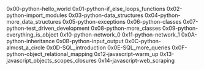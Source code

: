 0x00-python-hello_world
0x01-python-if_else_loops_functions
0x02-python-import_modules
0x03-python-data_structures
0x04-python-more_data_structures
0x05-python-exceptions
0x06-python-classes
0x07-python-test_driven_development
0x08-python-more_classes
0x09-python-everything_is_object
0x10-python-network_0
0x11-python-network_1
0x0A-python-inheritance
0x0B-python-input_output
0x0C-python-almost_a_circle
0x0D-SQL_introduction
0x0E-SQL_more_queries
0x0F-python-object_relational_mapping
0x12-javascript-warm_up
0x13-javascript_objects_scopes_closures
0x14-javascript-web_scraping
